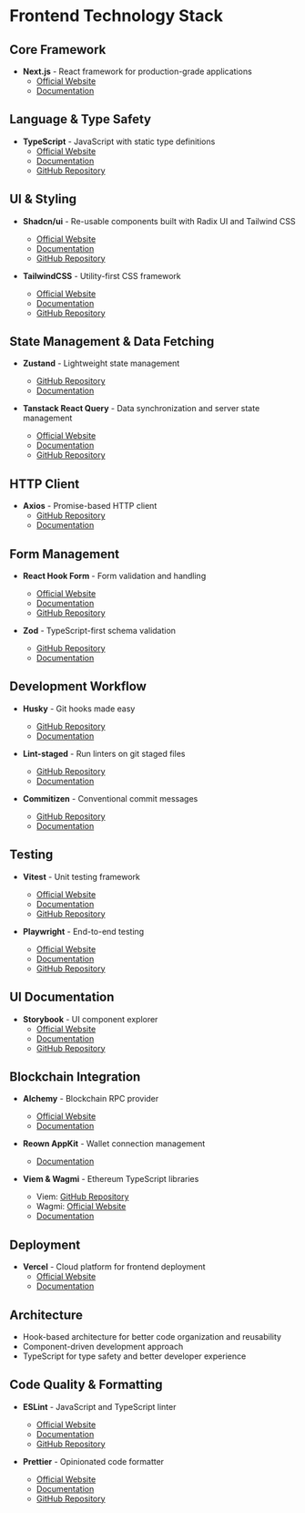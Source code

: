 # Frontend Technology Stack

## Core Framework
- **Next.js** - React framework for production-grade applications
  - [Official Website](https://nextjs.org/)
  - [Documentation](https://nextjs.org/docs)

## Language & Type Safety
- **TypeScript** - JavaScript with static type definitions
  - [Official Website](https://www.typescriptlang.org/)
  - [Documentation](https://www.typescriptlang.org/docs/)
  - [GitHub Repository](https://github.com/microsoft/TypeScript)

## UI & Styling
- **Shadcn/ui** - Re-usable components built with Radix UI and Tailwind CSS
  - [Official Website](https://ui.shadcn.com/)
  - [Documentation](https://ui.shadcn.com/docs)
  - [GitHub Repository](https://github.com/shadcn-ui/ui)

- **TailwindCSS** - Utility-first CSS framework
  - [Official Website](https://tailwindcss.com/)
  - [Documentation](https://tailwindcss.com/docs)
  - [GitHub Repository](https://github.com/tailwindlabs/tailwindcss)

## State Management & Data Fetching
- **Zustand** - Lightweight state management
  - [GitHub Repository](https://github.com/pmndrs/zustand)
  - [Documentation](https://docs.pmnd.rs/zustand/getting-started/introduction)

- **Tanstack React Query** - Data synchronization and server state management
  - [Official Website](https://tanstack.com/query/latest)
  - [Documentation](https://tanstack.com/query/latest/docs/react/overview)
  - [GitHub Repository](https://github.com/TanStack/query)

## HTTP Client
- **Axios** - Promise-based HTTP client
  - [GitHub Repository](https://github.com/axios/axios)
  - [Documentation](https://axios-http.com/docs/intro)

## Form Management
- **React Hook Form** - Form validation and handling
  - [Official Website](https://react-hook-form.com/)
  - [Documentation](https://react-hook-form.com/docs)
  - [GitHub Repository](https://github.com/react-hook-form/react-hook-form)

- **Zod** - TypeScript-first schema validation
  - [GitHub Repository](https://github.com/colinhacks/zod)
  - [Documentation](https://zod.dev/)

## Development Workflow
- **Husky** - Git hooks made easy
  - [GitHub Repository](https://github.com/typicode/husky)
  - [Documentation](https://typicode.github.io/husky/)

- **Lint-staged** - Run linters on git staged files
  - [GitHub Repository](https://github.com/okonet/lint-staged)
  - [Documentation](https://github.com/okonet/lint-staged#readme)

- **Commitizen** - Conventional commit messages
  - [GitHub Repository](https://github.com/commitizen/cz-cli)
  - [Documentation](http://commitizen.github.io/cz-cli/)
  
## Testing
- **Vitest** - Unit testing framework
  - [Official Website](https://vitest.dev/)
  - [Documentation](https://vitest.dev/guide/)
  - [GitHub Repository](https://github.com/vitest-dev/vitest)

- **Playwright** - End-to-end testing
  - [Official Website](https://playwright.dev/)
  - [Documentation](https://playwright.dev/docs/intro)
  - [GitHub Repository](https://github.com/microsoft/playwright)

## UI Documentation
- **Storybook** - UI component explorer
  - [Official Website](https://storybook.js.org/)
  - [Documentation](https://storybook.js.org/docs)
  - [GitHub Repository](https://github.com/storybookjs/storybook)

## Blockchain Integration
- **Alchemy** - Blockchain RPC provider
  - [Official Website](https://www.alchemy.com/)
  - [Documentation](https://docs.alchemy.com/)

- **Reown AppKit** - Wallet connection management
  - [Documentation](https://docs.reown.xyz/)

- **Viem & Wagmi** - Ethereum TypeScript libraries
  - Viem: [GitHub Repository](https://github.com/wagmi-dev/viem)
  - Wagmi: [Official Website](https://wagmi.sh/)
  - [Documentation](https://wagmi.sh/docs)

## Deployment
- **Vercel** - Cloud platform for frontend deployment
  - [Official Website](https://vercel.com/)
  - [Documentation](https://vercel.com/docs)

## Architecture
- Hook-based architecture for better code organization and reusability
- Component-driven development approach
- TypeScript for type safety and better developer experience

## Code Quality & Formatting
- **ESLint** - JavaScript and TypeScript linter
  - [Official Website](https://eslint.org/)
  - [Documentation](https://eslint.org/docs/latest/)
  - [GitHub Repository](https://github.com/eslint/eslint)

- **Prettier** - Opinionated code formatter
  - [Official Website](https://prettier.io/)
  - [Documentation](https://prettier.io/docs/en/)
  - [GitHub Repository](https://github.com/prettier/prettier)